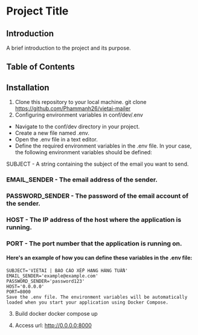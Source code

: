 # Project Title


## Introduction

A brief introduction to the project and its purpose.

## Table of Contents



## Installation

1. Clone this repository to your local machine.
git clone https://github.com/Phammanh26/vietai-mailer
2. Configuring environment variables in conf/dev/.env
  - Navigate to the conf/dev directory in your project.
  - Create a new file named .env.
  - Open the .env file in a text editor.
  - Define the required environment variables in the .env file. In your case, the following environment variables should be defined:

  SUBJECT - A string containing the subject of the email you want to send.
  ### EMAIL_SENDER - The email address of the sender.
  ### PASSWORD_SENDER - The password of the email account of the sender.
  ### HOST - The IP address of the host where the application is running.
  ### PORT - The port number that the application is running on.
  
  #### Here's an example of how you can define these variables in the .env file:
    SUBJECT='VIETAI | BÁO CÁO XẾP HẠNG HÀNG TUẦN'
    EMAIL_SENDER='example@example.com'
    PASSWORD_SENDER='password123'
    HOST='0.0.0.0'
    PORT=8000
    Save the .env file. The environment variables will be automatically loaded when you start your application using Docker Compose.








3. Build docker
docker compose up

4. Access url: http://0.0.0.0:8000
